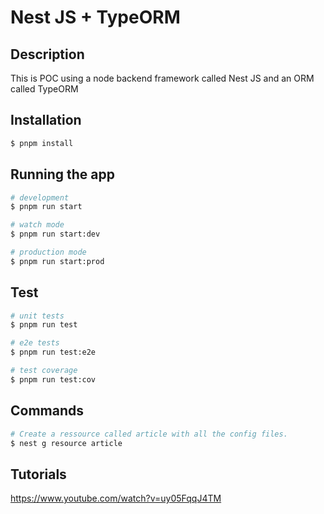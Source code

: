# Nest JS + TypeORM

## Description

This is POC using a node backend framework called Nest JS and an ORM called TypeORM

## Installation

```bash
$ pnpm install
```

## Running the app

```bash
# development
$ pnpm run start

# watch mode
$ pnpm run start:dev

# production mode
$ pnpm run start:prod
```

## Test

```bash
# unit tests
$ pnpm run test

# e2e tests
$ pnpm run test:e2e

# test coverage
$ pnpm run test:cov
```

## Commands

```bash
# Create a ressource called article with all the config files.
$ nest g resource article
```

## Tutorials

https://www.youtube.com/watch?v=uy05FqqJ4TM